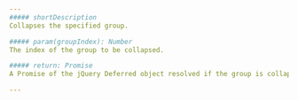 ```yaml
---
##### shortDescription
Collapses the specified group.

##### param(groupIndex): Number
The index of the group to be collapsed.

##### return: Promise
A Promise of the jQuery Deferred object resolved if the group is collapsed and rejected if it is not.

---
```

